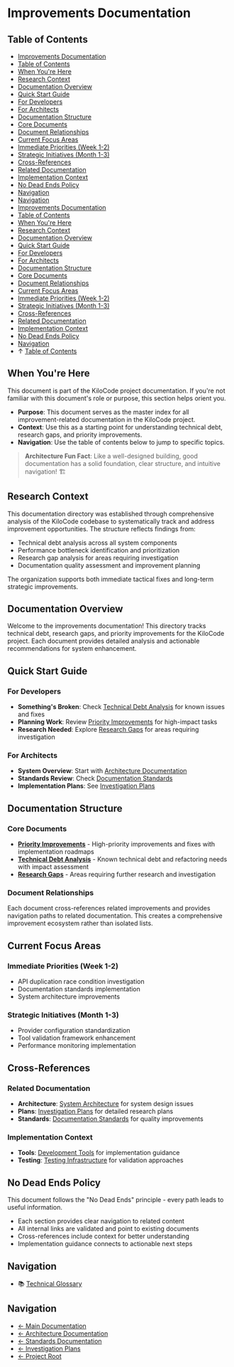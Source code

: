 # Improvements Documentation

## Table of Contents

* [Improvements Documentation](#improvements-documentation)
* [Table of Contents](#table-of-contents)
* [When You're Here](#when-youre-here)
* [Research Context](#research-context)
* [Documentation Overview](#documentation-overview)
* [Quick Start Guide](#quick-start-guide)
* [For Developers](#for-developers)
* [For Architects](#for-architects)
* [Documentation Structure](#documentation-structure)
* [Core Documents](#core-documents)
* [Document Relationships](#document-relationships)
* [Current Focus Areas](#current-focus-areas)
* [Immediate Priorities (Week 1-2)](#immediate-priorities-week-1-2)
* [Strategic Initiatives (Month 1-3)](#strategic-initiatives-month-1-3)
* [Cross-References](#crossreferences)
* [Related Documentation](#related-documentation)
* [Implementation Context](#implementation-context)
* [No Dead Ends Policy](#no-dead-ends-policy)
* [Navigation](#navigation)
* [Navigation](#navigation)
* [Improvements Documentation](#improvements-documentation)
* [Table of Contents](#table-of-contents)
* [When You're Here](#when-youre-here)
* [Research Context](#research-context)
* [Documentation Overview](#documentation-overview)
* [Quick Start Guide](#quick-start-guide)
* [For Developers](#for-developers)
* [For Architects](#for-architects)
* [Documentation Structure](#documentation-structure)
* [Core Documents](#core-documents)
* [Document Relationships](#document-relationships)
* [Current Focus Areas](#current-focus-areas)
* [Immediate Priorities (Week 1-2)](#immediate-priorities-week-1-2)
* [Strategic Initiatives (Month 1-3)](#strategic-initiatives-month-1-3)
* [Cross-References](#crossreferences)
* [Related Documentation](#related-documentation)
* [Implementation Context](#implementation-context)
* [No Dead Ends Policy](#no-dead-ends-policy)
* [Navigation](#navigation)
* ↑ [Table of Contents](#table-of-contents)

## When You're Here

This document is part of the KiloCode project documentation. If you're not familiar with this
document's role or purpose, this section helps orient you.

* **Purpose**: This document serves as the master index for all improvement-related documentation in
  the KiloCode project.
* **Context**: Use this as a starting point for understanding technical debt, research gaps, and
  priority improvements.
* **Navigation**: Use the table of contents below to jump to specific topics.

> **Architecture Fun Fact**: Like a well-designed building, good documentation has a solid
> foundation, clear structure, and intuitive navigation! 🏗️

## Research Context

This documentation directory was established through comprehensive analysis of the KiloCode codebase
to systematically track and address improvement opportunities. The structure reflects findings from:

* Technical debt analysis across all system components
* Performance bottleneck identification and prioritization
* Research gap analysis for areas requiring investigation
* Documentation quality assessment and improvement planning

The organization supports both immediate tactical fixes and long-term strategic improvements.

## Documentation Overview

Welcome to the improvements documentation! This directory tracks technical debt, research gaps, and
priority improvements for the KiloCode project. Each document provides detailed analysis and
actionable recommendations for system enhancement.

## Quick Start Guide

### For Developers

* **Something's Broken**: Check [Technical Debt Analysis](TECHNICAL_DEBT.md) for known issues and
  fixes
* **Planning Work**: Review [Priority Improvements](PRIORITY_IMPROVEMENTS.md) for high-impact tasks
* **Research Needed**: Explore [Research Gaps](RESEARCH_GAPS.md) for areas requiring investigation

### For Architects

* **System Overview**: Start with [Architecture Documentation](../README.md)
* **Standards Review**: Check [Documentation Standards](../standards/README.md)
* **Implementation Plans**: See [Investigation Plans](../../plans/README.md)

## Documentation Structure

### Core Documents

* **[Priority Improvements](PRIORITY_IMPROVEMENTS.md)** - High-priority improvements and fixes with
  implementation roadmaps
* **[Technical Debt Analysis](TECHNICAL_DEBT.md)** - Known technical debt and refactoring needs with
  impact assessment
* **[Research Gaps](RESEARCH_GAPS.md)** - Areas requiring further research and investigation

### Document Relationships

Each document cross-references related improvements and provides navigation paths to related
documentation. This creates a comprehensive improvement ecosystem rather than isolated lists.

## Current Focus Areas

### Immediate Priorities (Week 1-2)

* API duplication race condition investigation
* Documentation standards implementation
* System architecture improvements

### Strategic Initiatives (Month 1-3)

* Provider configuration standardization
* Tool validation framework enhancement
* Performance monitoring implementation

## Cross-References

### Related Documentation

* **Architecture**: [System Architecture](../README.md) for system design issues
* **Plans**: [Investigation Plans](../../plans/README.md) for detailed research plans
* **Standards**: [Documentation Standards](../standards/README.md) for quality improvements

### Implementation Context

* **Tools**: [Development Tools](../tools/README.md) for implementation guidance
* **Testing**: [Testing Infrastructure](../../testing/TESTING_STRATEGY.md) for validation approaches

## No Dead Ends Policy

This document follows the "No Dead Ends" principle - every path leads to useful information.

* Each section provides clear navigation to related content
* All internal links are validated and point to existing documents
* Cross-references include context for better understanding
* Implementation guidance connects to actionable next steps

## Navigation

* 📚 [Technical Glossary](../../GLOSSARY.md)

## Navigation

* [← Main Documentation](../README.md)
* [← Architecture Documentation](../README.md)
* [← Standards Documentation](../standards/README.md)
* [← Investigation Plans](../../plans/README.md)
* [← Project Root](../README.md)
